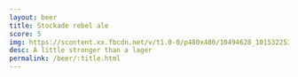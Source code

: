 ```yaml
---
layout: beer
title: Stockade rebel ale
score: 5
img: https://scontent.xx.fbcdn.net/v/t1.0-0/p480x480/10494628_10153225354518745_289668608818495871_n.jpg?oh=1717236d3cb59d8308d625743ae5da7b&oe=58D28EEF
desc: A little stronger than a lager
permalink: /beer/:title.html
---
```

